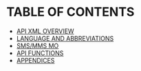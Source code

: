 <html>

<head>

<h1>TABLE OF CONTENTS</h1>

</head>

<body>

<ul>

<li> <a href="API%20XML%20OVERVIEW.md">API XML OVERVIEW</a> </li>
<li> <a href="LANGUAGE%20AND%20ABBREVIATIONS.md">LANGUAGE AND ABBREVIATIONS</a> </li>  	
<li> <a href="SMS+MMS%20MO.md">SMS/MMS MO</a> </li>
<li> <a href="FUNCTIONS/API%20FUNCTIONS.md">API FUNCTIONS</a></li>
<li> <a href="APPEDICES/API%20APPENDICES.md">APPENDICES</a> </li>


</ul>

